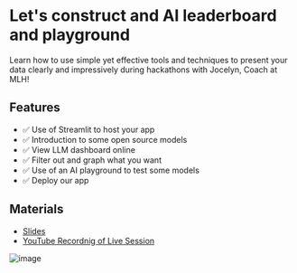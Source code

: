 # Let's construct and AI leaderboard and playground
Learn how to use simple yet effective tools and techniques to present your data clearly and impressively during hackathons with Jocelyn, Coach at MLH!

## Features
- ✅ Use of Streamlit to host your app
- ✅ Introduction to some open source models
- ✅ View LLM dashboard online
- ✅ Filter out and graph what you want
- ✅ Use of an AI playground to test some models
- ✅ Deploy our app

## Materials
- [Slides](https://docs.google.com/presentation/d/178V3DewcQzw9HVBJZhf5lFVN0mKmsNILI9bHUY0dc4E/edit?usp=sharing)
- [YouTube Recordnig of Live Session]()

![image](https://github.com/user-attachments/assets/a465c343-e29c-4b1b-bbb3-83ca0dfc0191)

